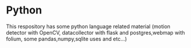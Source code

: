 # Python
This respository has some python language related material (motion detector with OpenCV, datacollector with flask and postgres,webmap with folium, some pandas,numpy,sqlite uses and etc...)
